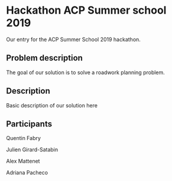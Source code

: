 # Hackathon ACP Summer school 2019

Our entry for the ACP Summer School 2019 hackathon. 

## Problem description

The goal of our solution is to solve a roadwork planning problem.


## Description

Basic description of our solution here

## Participants

Quentin Fabry

Julien Girard-Satabin

Alex Mattenet 

Adriana Pacheco
